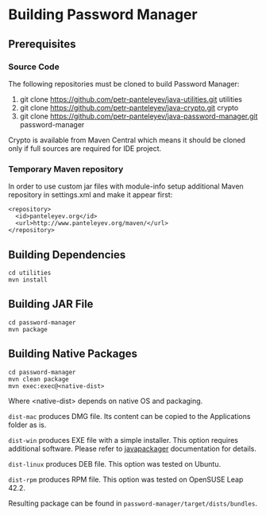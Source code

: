 # Building Password Manager
## Prerequisites
### Source Code
The following repositories must be cloned to build Password Manager:

1. git clone https://github.com/petr-panteleyev/java-utilities.git utilities
2. git clone https://github.com/petr-panteleyev/java-crypto.git crypto
3. git clone https://github.com/petr-panteleyev/java-password-manager.git password-manager

Crypto is available from Maven Central which means it should be cloned only if full sources are required for IDE project.

### Temporary Maven repository

In order to use custom jar files with module-info setup additional Maven repository in settings.xml and make it appear first:

```
<repository>
  <id>panteleyev.org</id>
  <url>http://www.panteleyev.org/maven/</url>
</repository>
```

## Building Dependencies

```
cd utilities
mvn install
```

## Building JAR File

```
cd password-manager
mvn package
```

## Building Native Packages

```
cd password-manager
mvn clean package
mvn exec:exec@<native-dist>
```

Where &lt;native-dist> depends on native OS and packaging.

`dist-mac` produces DMG file. Its content can be copied to the Applications folder as is.

`dist-win` produces EXE file with a simple installer. This option requires additional software. Please refer to
[javapackager](https://docs.oracle.com/javase/8/docs/technotes/tools/unix/javapackager.html) documentation for details.

`dist-linux` produces DEB file. This option was tested on Ubuntu.

`dist-rpm` produces RPM file. This option was tested on OpenSUSE Leap 42.2.

Resulting package can be found in `password-manager/target/dists/bundles`.
